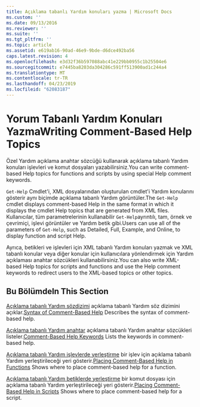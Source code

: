 ```yaml
---
title: Açıklama tabanlı Yardım konuları yazma | Microsoft Docs
ms.custom: ''
ms.date: 09/13/2016
ms.reviewer: ''
ms.suite: ''
ms.tgt_pltfrm: ''
ms.topic: article
ms.assetid: e619ab16-90ad-46e9-9bde-d6dce492ba56
caps.latest.revision: 4
ms.openlocfilehash: e3d32f36b597088abc41e229bb0955c1b25504e6
ms.sourcegitcommit: e7445ba8203da304286c591ff513900ad1c244a4
ms.translationtype: MT
ms.contentlocale: tr-TR
ms.lasthandoff: 04/23/2019
ms.locfileid: "62083187"
---
```

# <a name="writing-comment-based-help-topics"></a><span data-ttu-id="f089c-102">Yorum Tabanlı Yardım Konuları Yazma</span><span class="sxs-lookup"><span data-stu-id="f089c-102">Writing Comment-Based Help Topics</span></span>

<span data-ttu-id="f089c-103">Özel Yardım açıklama anahtar sözcüğü kullanarak açıklama tabanlı Yardım konuları işlevleri ve komut dosyaları yazabilirsiniz.</span><span class="sxs-lookup"><span data-stu-id="f089c-103">You can write comment-based Help topics for functions and scripts by using special Help comment keywords.</span></span>

 <span data-ttu-id="f089c-104">`Get-Help` Cmdlet'i, XML dosyalarından oluşturulan cmdlet'i Yardım konularını gösterir aynı biçimde açıklama tabanlı Yardım görüntüler.</span><span class="sxs-lookup"><span data-stu-id="f089c-104">The `Get-Help` cmdlet displays comment-based Help in the same format in which it displays the cmdlet Help topics that are generated from XML files.</span></span> <span data-ttu-id="f089c-105">Kullanıcılar, tüm parametrelerinin kullanabilir `Get-Help`ayrıntılı, tam, örnek ve çevrimiçi, işlevi görüntüler ve Yardım betik gibi.</span><span class="sxs-lookup"><span data-stu-id="f089c-105">Users can use all of the parameters of `Get-Help`, such as Detailed, Full, Example, and Online, to display function and script Help.</span></span>

 <span data-ttu-id="f089c-106">Ayrıca, betikleri ve işlevleri için XML tabanlı Yardım konuları yazmak ve XML tabanlı konular veya diğer konular için kullanıcılara yönlendirmek için Yardım açıklaması anahtar sözcükleri kullanabilirsiniz.</span><span class="sxs-lookup"><span data-stu-id="f089c-106">You can also write XML-based Help topics for scripts and functions and use the Help comment keywords to redirect users to the XML-based topics or other topics.</span></span>

## <a name="in-this-section"></a><span data-ttu-id="f089c-107">Bu Bölümde</span><span class="sxs-lookup"><span data-stu-id="f089c-107">In This Section</span></span>

 <span data-ttu-id="f089c-108">[Açıklama tabanlı Yardım sözdizimi](./syntax-of-comment-based-help.md) açıklama tabanlı Yardım söz dizimini açıklar.</span><span class="sxs-lookup"><span data-stu-id="f089c-108">[Syntax of Comment-Based Help](./syntax-of-comment-based-help.md) Describes the syntax of comment-based help.</span></span>

 <span data-ttu-id="f089c-109">[Açıklama tabanlı Yardım anahtar](./comment-based-help-keywords.md) açıklama tabanlı Yardım anahtar sözcükleri listeler.</span><span class="sxs-lookup"><span data-stu-id="f089c-109">[Comment-Based Help Keywords](./comment-based-help-keywords.md) Lists the keywords in comment-based help.</span></span>

 <span data-ttu-id="f089c-110">[Açıklama tabanlı Yardım işlevlerde yerleştirme](./placing-comment-based-help-in-functions.md) bir işlev için açıklama tabanlı Yardım yerleştirileceği yeri gösterir.</span><span class="sxs-lookup"><span data-stu-id="f089c-110">[Placing Comment-Based Help in Functions](./placing-comment-based-help-in-functions.md) Shows where to place comment-based help for a function.</span></span>

 <span data-ttu-id="f089c-111">[Açıklama tabanlı Yardım betiklerde yerleştirme](./placing-comment-based-help-in-scripts.md) bir komut dosyası için açıklama tabanlı Yardım yerleştirileceği yeri gösterir.</span><span class="sxs-lookup"><span data-stu-id="f089c-111">[Placing Comment-Based Help in Scripts](./placing-comment-based-help-in-scripts.md) Shows where to place comment-based help for a script.</span></span>